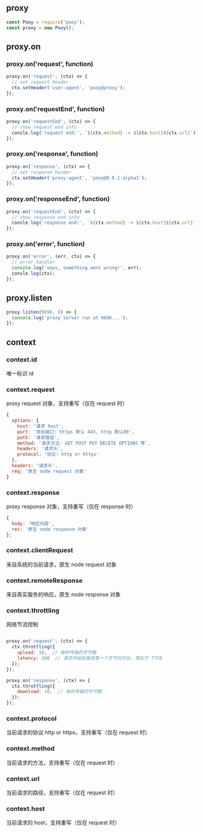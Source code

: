 ## proxy

```js
const Pooy = require('pooy');
const proxy = new Pooy();
```

## proxy.on

### proxy.on('request', function)

```js
proxy.on('request', (ctx) => {
  // set request header
  ctx.setHeader('user-agent', 'pooy@proxy');
});
```

### proxy.on('requestEnd', function)

```js
proxy.on('requestEnd', (ctx) => {
  // show request end info
  consle.log('request end:', `${ctx.method} -> ${ctx.host}${ctx.url}`);
});
```

### proxy.on('response', function)

```js
proxy.on('response', (ctx) => {
  // set response header
  ctx.setHeader('proxy-agent', 'pooy@0.0.1-alpha1');
});
```

### proxy.on('responseEnd', function)

```js
proxy.on('requestEnd', (ctx) => {
  // show response end info
  consle.log('response end:', `${ctx.method} -> ${ctx.host}${ctx.url}`);
});
```

### proxy.on('error', function)

```js
proxy.on('error', (err, ctx) => {
  // error handler
  console.log('oops, something went wrong!', err);
  consle.log(ctx);
});
```

## proxy.listen

```js
proxy.listen(9696, () => {
  console.log('proxy server run at 9696...');
});
```

## context

### context.id

唯一标识 id

### context.request

proxy request 对象，支持重写（仅在 request 时）

```js
{
  options: {
    host: '请求 host',
    port: '目标端口: https 默认 443, http 默认80',
    path: '请求路径',
    method: '请求方法: GET POST PUT DELETE OPTIONS 等',
    headers: '请求头',
    protocol: '协议: http or https'
  },
  headers: '请求头',
  req: '原生 node request 对象'
}
```

### context.response

proxy response 对象，支持重写（仅在 response 时）

```js
{
  body: '响应内容',
  res: '原生 node response 对象'
};
```

### context.clientRequest

来自系统的当前请求，原生 node request 对象

### context.remoteResponse

来自真实服务的响应，原生 node response 对象

### context.throttling

网络节流控制

```js

proxy.on('request', (ctx) => {
  ctx.throttling({
    upload: 10,  // 每秒传输的字节数
    latency: 100  // 请求开始到接收第一个字节的时长，类似于 TTFB
  });
});

proxy.on('response', (ctx) => {
  ctx.throttling({
    download: 10,  // 每秒传输的字节数
  });
});

```

### context.protocol

当前请求的协议 http or https，支持重写（仅在 request 时）

### context.method

当前请求的方法，支持重写（仅在 request 时）

### context.url

当前请求的路径，支持重写（仅在 request 时）

### context.host

当前请求的 host，支持重写（仅在 request 时）
